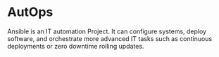 # AutOps
Ansible is an IT automation Project. It can configure systems, deploy software, and orchestrate more advanced IT tasks such as continuous deployments or zero downtime rolling updates.
